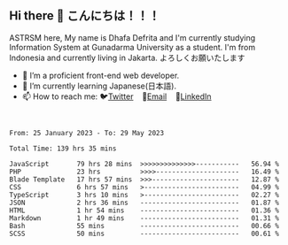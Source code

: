 ## Hi there 👋 こんにちは！！！
ASTRSM here, My name is Dhafa Defrita and I'm currently studying Information System at Gunadarma University as a student. I'm from Indonesia and currently living in Jakarta. よろしくお願いたします

- 🔭 I’m a proficient front-end web developer.
- 🌱 I’m currently learning Japanese(日本語).
- 📫 How to reach me: 🐦[Twitter](https://twitter.com/0_astrsm)&nbsp;&nbsp;&nbsp;&nbsp;📧[Email](ddefrito84@gmail.com)&nbsp;&nbsp;&nbsp;&nbsp;💼[LinkedIn](https://www.linkedin.com/in/dhafa-defrita-rama-yudistira-9357a9229/)
<br>
<!-- <p align="left">
<a href="https://github.com/ASTRSM">
  <img height="180em" src="https://github-readme-stats-eight-theta.vercel.app/api?username=ASTRSM&show_icons=true&theme=dracula&include_all_commits=true&count_private=true"/>
  <img height="180em" src="https://github-readme-stats-eight-theta.vercel.app/api/top-langs/?username=ASTRSM&layout=compact&langs_count=8&theme=dracula"/>
</a>
</p> -->

<!--START_SECTION:waka-->

```text
From: 25 January 2023 - To: 29 May 2023

Total Time: 139 hrs 35 mins

JavaScript       79 hrs 28 mins  >>>>>>>>>>>>>>-----------   56.94 %
PHP              23 hrs          >>>>---------------------   16.49 %
Blade Template   17 hrs 57 mins  >>>----------------------   12.87 %
CSS              6 hrs 57 mins   >------------------------   04.99 %
TypeScript       3 hrs 10 mins   >------------------------   02.27 %
JSON             2 hrs 36 mins   -------------------------   01.87 %
HTML             1 hr 54 mins    -------------------------   01.36 %
Markdown         1 hr 49 mins    -------------------------   01.31 %
Bash             55 mins         -------------------------   00.66 %
SCSS             50 mins         -------------------------   00.61 %
```

<!--END_SECTION:waka-->
